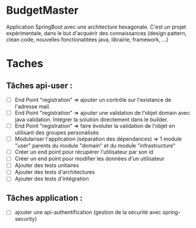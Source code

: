 # BudgetMaster
Application SpringBoot avec une architecture hexagonale. 
C'est un projet expérimentale, dans le but d'acquérir des connaissances (design pattern, clean code, nouvelles fonctionalitées java, librairie, framework, ...)

# Taches

## Tâches api-user :
- [ ] End Point "registration" => ajouter un contrôle sur l'existance de l'adresse mail.
- [ ] End Point "registration" => ajouter une validation de l'objet domain avec java validation. Intégrer la solution directement dans le builder.
- [ ] End Point "registration" => faire évoluter la validation de l'objet en utilisant des groupes personalisés
- [ ] Modulariser l'application (séparation des dépendances) => 1 module "user" parents du module "domain" et du module "infrastructure"
- [ ] Créer un end point pour récupérer l'utilisateur par son id
- [ ] Créer un end point pour modifier les données d'un utilisateur
- [ ] Ajouter des tests unitaires
- [ ] Ajouter des tests d'architectures
- [ ] Ajouter des tests d'intégration

## Tâches application :
- [ ] ajouter une api-authentification (gestion de la sécurité avec spring-security)
